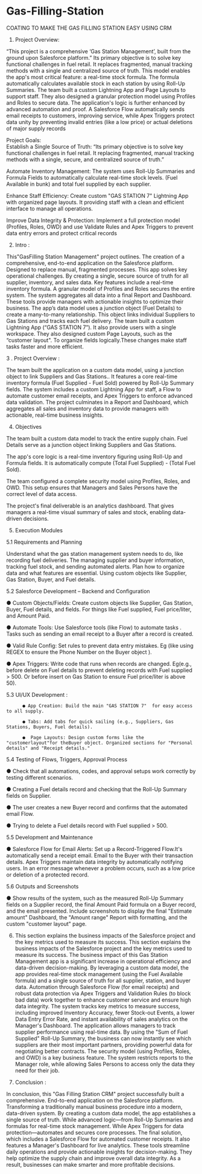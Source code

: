 # Gas-Filling-Station

COATING TO MAKE THE GAS FILLING STATION EASY USING CRM  

1. Project Overview: 

“This project is a comprehensive ‘Gas Station Management’, built from the ground upon  Salesforce platform.” Its primary objective is to solve key functional challenges in fuel retail. It replaces fragmented, manual tracking methods with a single and centralized source of truth. This model enables the app's most critical feature: a real-time stock formula. The formula automatically calculates available stock in each station by using Roll-Up Summaries. The team built a custom Lightning App and Page Layouts to support staff. They also designed a granular protection model using Profiles and Roles to secure data. The application's logic is further enhanced by advanced automation and proof. A Salesforce Flow automatically sends email receipts to customers, improving service, while Apex Triggers protect data unity by preventing invalid entries (like a low price) or actual deletions of major supply records
	
Project Goals:  
Establish a Single Source of Truth:
             “Its primary objective is to solve key functional challenges in fuel retail. It  replacing fragmented, manual tracking methods with a single, secure, and centralized source of truth.” 

Automate Inventory Management:
            The system uses Roll-Up Summaries and Formula Fields to automatically calculate real-time stock levels. (Fuel Available in bunk) and total fuel supplied by each supplier.

 Enhance Staff Efficiency:
            Create custom "GAS STATION 7" Lightning App with organized page layouts. It  providing staff with a clean and efficient interface to manage all operations.

 Improve Data Integrity & Protection:
             Implement a full protection model (Profiles, Roles, OWD) and use Validate Rules and
Apex Triggers to prevent data entry errors and protect critical records

 2. Intro :

 This"GasFilling Station Management" project outlines. The creation of a comprehensive, end-to-end application on the Salesforce platform. Designed to replace manual, fragmented processes. This app solves key operational challenges. By creating a single, secure source of truth for all supplier, inventory, and sales data. Key features include a real-time inventory formula. 
A granular model of Profiles and Roles secures the entire system. The system aggregates all data into a final Report and Dashboard. These tools provide managers with actionable insights to optimize their business. The app’s data model uses a junction object (Fuel Details) to create a many-to-many relationship. This object links individual Suppliers to Gas Stations and tracks each fuel delivery. The team built a custom Lightning App (“GAS STATION 7”). It also provide users with a single workspace. They also designed custom Page Layouts, such as the “customer layout". To organize fields logically.These changes make staff tasks faster and more efficient. 


 3 . Project Overview :

The team built the application on a custom data model, using a junction object to link Suppliers and Gas Stations.. It features a core real-time inventory formula (Fuel Supplied - Fuel Sold) powered by Roll-Up Summary fields. The system includes a custom Lightning App for staff, a Flow to automate customer email receipts, and Apex Triggers to enforce advanced data validation. The project culminates in a Report and Dashboard, which aggregates all sales and inventory data to provide managers with actionable, real-time business insights.


 4. Objectives 

The team built a custom data model to track the entire supply chain. Fuel Details serve as a junction object linking Suppliers and Gas Stations.

The app's core logic is a real-time inventory figuring using Roll-Up and Formula fields. It is  automatically compute (Total Fuel Supplied) - (Total Fuel Sold). 

The team configured a complete security model using Profiles, Roles, and OWD. This setup ensures that Managers and Sales Persons have the correct level of data access. 

The project's final deliverable is an analytics dashboard. That gives managers a real-time visual summary of sales and stock, enabling data-driven decisions. 

5. Execution Modules 

 5.1 Requirements and Planning  

Understand what the gas station management system needs to do, like recording fuel deliveries. The managing supplier and buyer information, tracking fuel stock, and sending automated alerts. 
Plan how to organize data and what features are essential. Using custom objects like Supplier, Gas Station, Buyer, and Fuel details.
 
5.2 Salesforce Development – Backend and Configuration

●  Custom Objects/Fields: Create custom objects like Supplier, Gas Station, Buyer, Fuel details, and fields. For things like Fuel supplied, Fuel price/liter, and Amount Paid.

●  Automate Tools:  Use Salesforce tools (like Flow) to automate tasks . Tasks such as sending an email receipt to a Buyer after a record is created.

●  Valid Rule Config: Set rules to prevent data entry mistakes. Eg (like using REGEX to ensure the Phone Number on the Buyer object ). 

● Apex Triggers: Write code that runs when records are changed. Eg(e.g., before delete on Fuel details to prevent deleting records with Fuel supplied > 500. Or before insert on Gas Station to ensure Fuel price/liter is above 50).


 5.3 UI/UX Development : 

          ● App Creation: Build the main "GAS STATION 7"  for easy access to all supply.

          ● Tabs: Add tabs for quick sailing (e.g., Suppliers, Gas Stations, Buyers, Fuel details). 

          ●  Page Layouts: Design custom forms like the "customerlayout"for theBuyer object. Organized sections for "Personal details" and "Receipt details." 


5.4 Testing of Flows, Triggers, Approval Process

 ● Check that all automations, codes, and approval setups work correctly by testing different scenarios. 

● Creating a Fuel details record and checking that the Roll-Up Summary fields on Supplier. 

● The user creates a new Buyer record and confirms that the automated email Flow.

● Trying to delete a Fuel details record with Fuel supplied > 500.


5.5 Development and Maintenance
  
● Salesforce Flow for Email Alerts: Set up a Record-Triggered Flow.It's automatically send a receipt email. Email to the Buyer with their transaction details. Apex Triggers maintain data integrity by automatically notifying users. In an error message whenever a problem occurs, such as a low price or deletion of a protected record.


 5.6 Outputs and Screenshots  

● Show results of the system, such as the measured Roll-Up Summary fields on a Supplier record, the final Amount Paid formula on a Buyer record, and the  email presented. Include screenshots to display the final "Estimate amount" Dashboard, the "Amount range" Report with formatting, and the custom "customer layout" page. 

 6. This section explains the business impacts of the Salesforce project and the key metrics used to measure its success.
This section explains the business impacts of the Salesforce project and the key metrics used to measure its success.
The business impact of this Gas Station Management app is a significant increase in operational efficiency and data-driven decision-making. By leveraging a custom data model, the app provides real-time stock management (using the Fuel Available formula) and a single source of truth for all supplier, station, and buyer data. Automation through Salesforce Flow (for email receipts) and robust data protection via Apex Triggers and Validation Rules (to block bad data) work together to enhance customer service and ensure high data integrity. The system tracks key metrics to measure success, including improved Inventory Accuracy, fewer Stock-out Events, a lower Data Entry Error Rate, and instant availability of sales analytics on the Manager's Dashboard. The application allows managers to track supplier performance using real-time data. By using the "Sum of Fuel Supplied" Roll-Up Summary, the business can now instantly see which suppliers are their most important partners, providing powerful data for negotiating better contracts. The security model (using Profiles, Roles, and OWD) is a key business feature. The system restricts reports to the Manager role, while allowing Sales Persons to access only the data they need for their job. 


 7. Conclusion :

In conclusion, this "Gas Filling Station CRM" project successfully built a comprehensive. 
End-to-end application on the Salesforce platform. Transforming a traditionally manual business procedure into a modern, data-driven system. By creating a custom data model, the app establishes a single source of truth. While advanced logic—from Roll-Up Summaries and formulas for real-time stock management.  While Apex Triggers for data protection—automates and secures core processes. The final solution, which includes a Salesforce Flow for automated customer receipts. It also features a Manager's Dashboard for live analytics. These tools streamline daily operations and provide actionable insights for decision-making. They help optimize the supply chain and improve overall data integrity. As a result, businesses can make smarter and more profitable decisions.      
